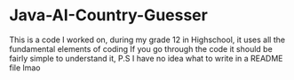 # Java-AI-Country-Guesser
This is a code I worked on, during my grade 12 in Highschool, it uses all the fundamental elements of coding
If you go through the code it should be fairly simple to understand it,
P.S I have no idea what to write in a README file lmao
